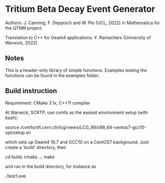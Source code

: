 # Tritium Beta Decay Event Generator

Authors: J. Canning, F. Deppisch and W. Pei (UCL, 2022) in Mathematica for the QTNM project.

Translation to C++ for Geant4 applications: Y. Ramachers (University of Warwick, 2022)

## Notes 

This is a header-only library of simple functions. Examples testing the functions
can be found in the examples folder.

## Build instruction

Requirement: CMake 3.1x, C++11 compiler

At Warwick, SCRTP, use cvmfs as the easiest environment setup (with bash):

source /cvmfs/sft.cern.ch/lcg/views/LCG_99/x86_64-centos7-gcc10-opt/setup.sh

which sets up Geant4 10.7 and GCC10 on a CentOS7 background. Just create a 'build' 
directory, then 

cd build; cmake ..; make

and run in the build directory, for instance as 

./test1.exe
